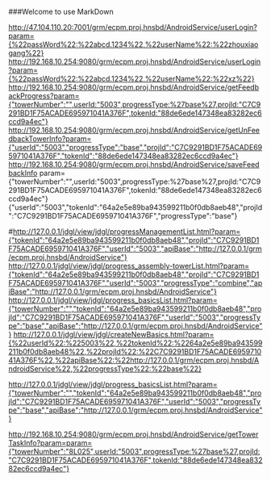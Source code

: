 ###Welcome to use MarkDown

http://47.104.110.20:7001/grm/ecpm.proj.hnsbd/AndroidService/userLogin?param={%22passWord%22:%22abcd.1234%22,%22userName%22:%22zhouxiaogang%22}
http://192.168.10.254:9080/grm/ecpm.proj.hnsbd/AndroidService/userLogin?param={%22passWord%22:%22abcd.1234%22,%22userName%22:%22xz%22}
http://192.168.10.254:9080/grm/ecpm.proj.hnsbd/AndroidService/getFeedbackProgress?param={"towerNumber":"",userId:"5003",progressType:%27base%27,projId:"C7C9291BD1F75ACADE695971041A376F",tokenId:"88de6ede147348ea83282ec6ccd9a4ec"}
http://192.168.10.254:9080/grm/ecpm.proj.hnsbd/AndroidService/getUnFeedbackTowerInfo?param={"userId":"5003","progressType":"base","projId":"C7C9291BD1F75ACADE695971041A376F","tokenId":"88de6ede147348ea83282ec6ccd9a4ec"}
http://192.168.10.254:9080/grm/ecpm.proj.hnsbd/AndroidService/saveFeedbackInfo
param={"towerNumber":"",userId:"5003",progressType:%27base%27,projId:"C7C9291BD1F75ACADE695971041A376F",tokenId:"88de6ede147348ea83282ec6ccd9a4ec"}
{"userId":"5003","tokenId":"64a2e5e89ba943599211b0f0db8aeb48","projId":"C7C9291BD1F75ACADE695971041A376F","progressType":"base"}

#http://127.0.0.1/jdgl/view/jdgl/progressManagementList.html?param={"tokenId":"64a2e5e89ba943599211b0f0db8aeb48","projId":"C7C9291BD1F75ACADE695971041A376F","userId":"5003","apiBase":"http://127.0.0.1/grm/ecpm.proj.hnsbd/AndroidService"}
http://127.0.0.1/jdgl/view/jdgl/progress_assembly-towerList.html?param={"tokenId":"64a2e5e89ba943599211b0f0db8aeb48","projId":"C7C9291BD1F75ACADE695971041A376F","userId":"5003","progressType":"combine","apiBase":"http://127.0.0.1/grm/ecpm.proj.hnsbd/AndroidService"}
http://127.0.0.1/jdgl/view/jdgl/progress_basicsList.html?param={"towerNumber":"","tokenId":"64a2e5e89ba943599211b0f0db8aeb48","projId":"C7C9291BD1F75ACADE695971041A376F","userId":"5003","progressType":"base","apiBase":"http://127.0.0.1/grm/ecpm.proj.hnsbd/AndroidService"}
http://127.0.0.1/jdgl/view/jdgl/createNewBasics.html?param={%22userId%22:%225003%22,%22tokenId%22:%2264a2e5e89ba943599211b0f0db8aeb48%22,%22projId%22:%22C7C9291BD1F75ACADE695971041A376F%22,%22apiBase%22:%22http://127.0.0.1/grm/ecpm.proj.hnsbd/AndroidService%22,%22progressType%22:%22base%22}

http://127.0.0.1/jdgl/view/jdgl/progress_basicsList.html?param={"towerNumber":"","tokenId":"64a2e5e89ba943599211b0f0db8aeb48","projId":"C7C9291BD1F75ACADE695971041A376F","userId":"5003","progressType":"base","apiBase":"http://127.0.0.1/grm/ecpm.proj.hnsbd/AndroidService"}

http://192.168.10.254:9080/grm/ecpm.proj.hnsbd/AndroidService/getTowerTaskInfo?param=param={"towerNumber":"8L025",userId:"5003",progressType:%27base%27,projId:"C7C9291BD1F75ACADE695971041A376F",tokenId:"88de6ede147348ea83282ec6ccd9a4ec"}